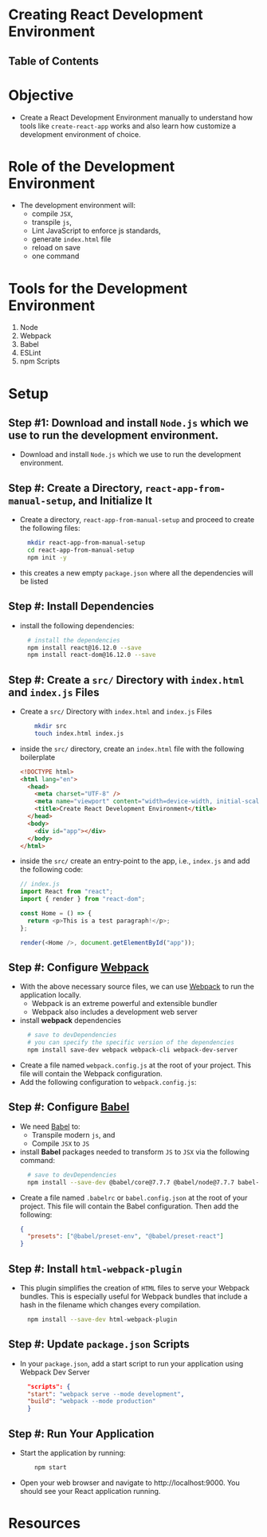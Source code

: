 # Creating React Development Environment

## Table of Contents

# Objective

- Create a React Development Environment manually to understand how tools like `create-react-app` works and also learn how customize a development environment of choice.

# Role of the Development Environment

- The development environment will:
  - compile `JSX`,
  - transpile `js`,
  - Lint JavaScript to enforce js standards,
  - generate `index.html` file
  - reload on save
  - one command

# Tools for the Development Environment

1. Node
2. Webpack
3. Babel
4. ESLint
5. npm Scripts

# Setup

## Step #1: Download and install `Node.js` which we use to run the development environment.

- Download and install `Node.js` which we use to run the development environment.

## Step #: Create a Directory, `react-app-from-manual-setup`, and Initialize It

- Create a directory, `react-app-from-manual-setup` and proceed to create the following files:
  ```sh
    mkdir react-app-from-manual-setup
    cd react-app-from-manual-setup
    npm init -y
  ```
- this creates a new empty `package.json` where all the dependencies will be listed

## Step #: Install Dependencies

- install the following dependencies:
  ```sh
    # install the dependencies
    npm install react@16.12.0 --save
    npm install react-dom@16.12.0 --save
  ```

## Step #: Create a `src/` Directory with `index.html` and `index.js` Files

- Create a `src/` Directory with `index.html` and `index.js` Files

  ```sh
      mkdir src
      touch index.html index.js
  ```

- inside the `src/` directory, create an `index.html` file with the following boilerplate
  ```html
  <!DOCTYPE html>
  <html lang="en">
    <head>
      <meta charset="UTF-8" />
      <meta name="viewport" content="width=device-width, initial-scale=1.0" />
      <title>Create React Development Environment</title>
    </head>
    <body>
      <div id="app"></div>
    </body>
  </html>
  ```
- inside the `src/` create an entry-point to the app, i.e., `index.js` and add the following code:

  ```js
  // index.js
  import React from "react";
  import { render } from "react-dom";

  const Home = () => {
    return <p>This is a test paragraph!</p>;
  };

  render(<Home />, document.getElementById("app"));
  ```

## Step #: Configure [Webpack]()

- With the above necessary source files, we can use [Webpack]() to run the application locally.
  - Webpack is an extreme powerful and extensible bundler
  - Webpack also includes a development web server
- install **webpack** dependencies
  ```sh
    # save to devDependencies
    # you can specify the specific version of the dependencies
    npm install save-dev webpack webpack-cli webpack-dev-server
  ```
- Create a file named `webpack.config.js` at the root of your project. This file will contain the Webpack configuration.
- Add the following configuration to `webpack.config.js`:

## Step #: Configure [Babel]()

- We need [Babel]() to:
  - Transpile modern `js`, and
  - Compile `JSX` to `JS`
- install **Babel** packages needed to transform `JS` to `JSX` via the following command:
  ```sh
    # save to devDependencies
    npm install --save-dev @babel/core@7.7.7 @babel/node@7.7.7 babel-loader@8.0.6 @babel/preset-env @babel/preset-react
  ```
- Create a file named `.babelrc` or `babel.config.json` at the root of your project. This file will contain the Babel configuration. Then add the following:
  ```json
  {
    "presets": ["@babel/preset-env", "@babel/preset-react"]
  }
  ```

## Step #: Install `html-webpack-plugin`

- This plugin simplifies the creation of `HTML` files to serve your Webpack bundles. This is especially useful for Webpack bundles that include a hash in the filename which changes every compilation.
  ```sh
    npm install --save-dev html-webpack-plugin
  ```

## Step #: Update `package.json` Scripts

- In your `package.json`, add a start script to run your application using Webpack Dev Server
  ```json
    "scripts": {
    "start": "webpack serve --mode development",
    "build": "webpack --mode production"
    }
  ```

## Step #: Run Your Application

- Start the application by running:
  ```sh
      npm start
  ```
- Open your web browser and navigate to http://localhost:9000. You should see your React application running.

# Resources
